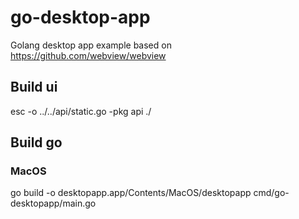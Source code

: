 # go-desktop-app

Golang desktop app example based on https://github.com/webview/webview

## Build ui

esc -o ../../api/static.go -pkg api ./

## Build go

### MacOS

go build -o desktopapp.app/Contents/MacOS/desktopapp cmd/go-desktopapp/main.go
